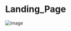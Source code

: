 # Landing_Page
![image](https://github.com/Nithin123t/Landing_Page/assets/96722265/87e0aa15-6576-49c4-989c-d393592974b3)
